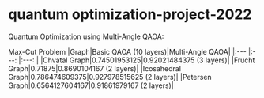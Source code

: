 # quantum optimization-project-2022
Quantum Optimization using Multi-Angle QAOA:

Max-Cut Problem
|Graph|Basic QAOA (10 layers)|Multi-Angle QAOA|
|:---  |:---: |:---: |
|Chvatal Graph|0.74501953125|0.92021484375 (3 layers)|
|Frucht Graph|0.71875|0.8690104167 (2 layers)|
|Icosahedral Graph|0.786474609375|0.927978515625 (2 layers)| 
|Petersen Graph|0.6564127604167|0.91861979167 (2 layers)|
